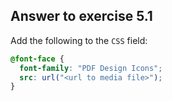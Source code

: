 ## Answer to exercise 5.1

Add the following to the `CSS` field:

``` css
@font-face {
  font-family: "PDF Design Icons";
  src: url("<url to media file>");
}
```
